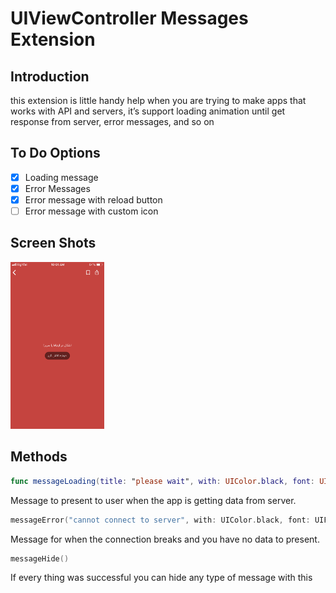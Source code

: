 # UIViewController Messages Extension
## Introduction
this extension is little handy help when you are trying to make apps that works with API and servers, it’s support loading animation until get response from server, error messages, and so on

## To Do Options
- [x] Loading message
- [x] Error Messages
- [x] Error message with reload button
- [ ] Error message with custom icon

## Screen Shots

<img src="README/IMG_979BFDFB3BBD-1.jpeg" width="150">

## Methods
```swift
func messageLoading(title: "please wait", with: UIColor.black, font: UIFont.systemFont(ofSize: 12), background: UIColor.white)
```

Message to present to user when the app is getting data from server.

```swift
messageError("cannot connect to server", with: UIColor.black, font: UIFont.systemFont(ofSize: 12), background: UIColor.white)
```

Message for when the connection breaks and you have no data to present.

```swift
messageHide()
```

If every thing was successful you can hide any type of message with this
